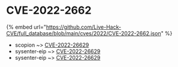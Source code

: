 # CVE-2022-2662
{% embed url="https://github.com/Live-Hack-CVE/full_database/blob/main/cves/2022/CVE-2022-2662.json" %}

* scopion ~> [CVE-2022-26629](https://www.alice-snow.ru/2022/database/cve-2022-2662/cve-2022-26629-scopion)
* sysenter-eip ~> [CVE-2022-26629](https://www.alice-snow.ru/2022/database/cve-2022-2662/cve-2022-26629-sysenter-eip)
* sysenter-eip ~> [CVE-2022-26629](https://www.alice-snow.ru/2022/database/cve-2022-2662/cve-2022-26629-sysenter-eip)